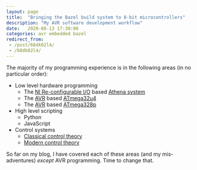 ```yaml
---
layout: page
title:  "Bringing the Bazel build system to 8-bit microcontrollers"
description: "My AVR software development workflow"
date:   2020-08-13 17:30:00 
categories: avr embedded bazel
redirect_from: 
 - /post/68dk02l4/
 - /68dk02l4/
---
```


The majority of my programming experience is in the following areas (in no particular order):
 - Low level hardware programming
     - The [NI Re-configurable I/O](https://www.ni.com/en-ca/shop/compactrio.html) based [Athena system](https://www.ni.com/en-us/shop/hardware/products/roborio-advanced-robotics-controller.html?skuId=65909)
     - The [AVR](https://en.wikipedia.org/wiki/AVR_microcontrollers) based [ATmega32u4](https://www.microchip.com/wwwproducts/en/ATmega32u4)
     - The [AVR](https://en.wikipedia.org/wiki/AVR_microcontrollers) based [ATmega328p](https://www.microchip.com/wwwproducts/en/ATmega328p)
 - High level scripting
     - Python
     - JavaScript
 - Control systems
     - [Classical control theory](https://en.wikipedia.org/wiki/Classical_control_theory)
     - [Modern control theory](https://en.wikipedia.org/wiki/Control_theory)

So far on my blog, I have covered each of these areas (and my mis-adventures) *except* AVR programming. Time to change that.


